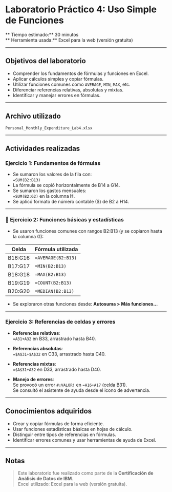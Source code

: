 # Laboratorio Práctico 4: Uso Simple de Funciones

** Tiempo estimado:** 30 minutos  
** Herramienta usada:** Excel para la web (versión gratuita)

---

## Objetivos del laboratorio

- Comprender los fundamentos de fórmulas y funciones en Excel.
- Aplicar cálculos simples y copiar fórmulas.
- Utilizar funciones comunes como `AVERAGE`, `MIN`, `MAX`, etc.
- Diferenciar referencias relativas, absolutas y mixtas.
- Identificar y manejar errores en fórmulas.

---

## Archivo utilizado

`Personal_Monthly_Expenditure_Lab4.xlsx`

---

## Actividades realizadas

### Ejercicio 1: Fundamentos de fórmulas

- Se sumaron los valores de la fila con:  
  `=SUM(B2:B13)`
- La fórmula se copió horizontalmente de B14 a G14.
- Se sumaron los gastos mensuales:  
  `=SUM(B2:G2)` en la columna **H**.
- Se aplicó formato de número contable ($) de B2 a H14.

---

### 🔧 Ejercicio 2: Funciones básicas y estadísticas

- Se usaron funciones comunes con rangos B2:B13 (y se copiaron hasta la columna G):

| Celda     | Fórmula utilizada           |
|-----------|-----------------------------|
| B16:G16   | `=AVERAGE(B2:B13)`         |
| B17:G17   | `=MIN(B2:B13)`           |
| B18:G18   | `=MAX(B2:B13)`           |
| B19:G19   | `=COUNT(B2:B13)`           |
| B20:G20   | `=MEDIAN(B2:B13)`          |

- Se exploraron otras funciones desde: **Autosuma > Más funciones...**

---

### Ejercicio 3: Referencias de celdas y errores

- **Referencias relativas**:  
  `=A31+A32` en B33, arrastrado hasta B40.

- **Referencias absolutas**:  
  `=$A$31+$A$32` en C33, arrastrado hasta C40.

- **Referencias mixtas**:  
  `=$A$31+A32` en D33, arrastrado hasta D40.

- **Manejo de errores**:  
  Se provocó un error `#¡VALOR!` en `=A16+A17` (celda B31).  
  Se consultó el asistente de ayuda desde el icono de advertencia.

---

## Conocimientos adquiridos

- Crear y copiar fórmulas de forma eficiente.
- Usar funciones estadísticas básicas en hojas de cálculo.
- Distinguir entre tipos de referencias en fórmulas.
- Identificar errores comunes y usar herramientas de ayuda de Excel.

---

## Notas

>  Este laboratorio fue realizado como parte de la **Certificación de Análisis de Datos de IBM**.  
>  Excel utilizado: Excel para la web (versión gratuita).
